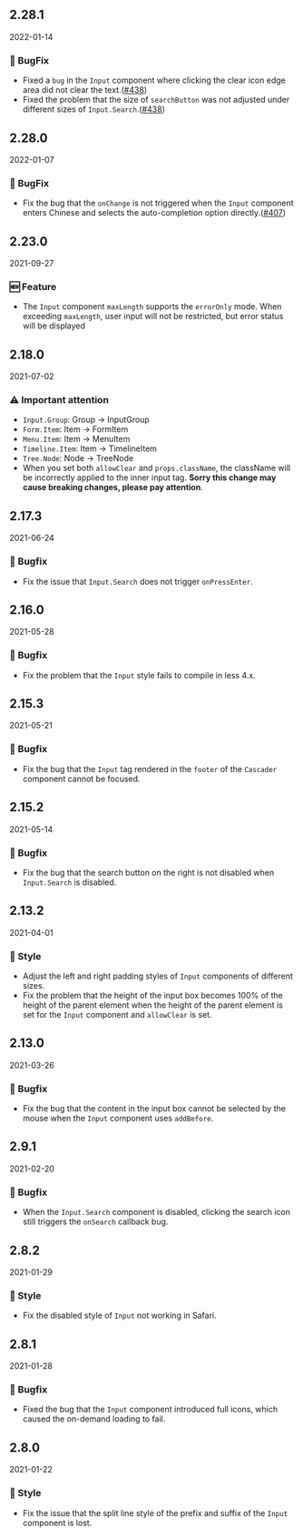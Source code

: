 ## 2.28.1

2022-01-14

### 🐛 BugFix

- Fixed a `bug` in the `Input` component where clicking the clear icon edge area did not clear the text.([#438](https://github.com/arco-design/arco-design/pull/438))
- Fixed the problem that the size of `searchButton` was not adjusted under different sizes of `Input.Search`.([#438](https://github.com/arco-design/arco-design/pull/438))

## 2.28.0

2022-01-07

### 🐛 BugFix

- Fix the bug that the `onChange` is not triggered when the `Input` component enters Chinese and selects the auto-completion option directly.([#407](https://github.com/arco-design/arco-design/pull/407))

## 2.23.0

2021-09-27

### 🆕 Feature

- The `Input` component `maxLength` supports the `errorOnly` mode. When exceeding `maxLength`, user input will not be restricted, but error status will be displayed

## 2.18.0

2021-07-02

### ⚠️ Important attention

- `Input.Group`: Group -> InputGroup
- `Form.Item`: Item -> FormItem
- `Menu.Item`: Item -> MenuItem
- `Timeline.Item`: Item -> TimelineItem
- `Tree.Node`: Node -> TreeNode
- When you set both `allowClear` and `props.className`, the className will be incorrectly applied to the inner input tag. **Sorry this change may cause breaking changes, please pay attention**.



## 2.17.3

2021-06-24

### 🐛 Bugfix

- Fix the issue that `Input.Search` does not trigger `onPressEnter`.

## 2.16.0

2021-05-28

### 🐛 Bugfix

- Fix the problem that the `Input` style fails to compile in less 4.x.

## 2.15.3

2021-05-21

### 🐛 Bugfix

- Fix the bug that the `Input` tag rendered in the `footer` of the `Cascader` component cannot be focused.



## 2.15.2

2021-05-14

### 🐛 Bugfix

- Fix the bug that the search button on the right is not disabled when `Input.Search` is disabled.

## 2.13.2

2021-04-01

### 💅 Style

- Adjust the left and right padding styles of `Input` components of different sizes.
- Fix the problem that the height of the input box becomes 100% of the height of the parent element when the height of the parent element is set for the `Input` component and `allowClear` is set.



## 2.13.0

2021-03-26

### 🐛 Bugfix

- Fix the bug that the content in the input box cannot be selected by the mouse when the `Input` component uses `addBefore`.

## 2.9.1

2021-02-20

### 🐛 Bugfix

- When the `Input.Search` component is disabled, clicking the search icon still triggers the `onSearch` callback bug.



## 2.8.2

2021-01-29

### 💅 Style

- Fix the disabled style of `Input` not working in Safari.

## 2.8.1

2021-01-28

### 🐛 Bugfix

- Fixed the bug that the `Input` component introduced full icons, which caused the on-demand loading to fail.



## 2.8.0

2021-01-22

### 💅 Style

- Fix the issue that the split line style of the prefix and suffix of the `Input` component is lost.


